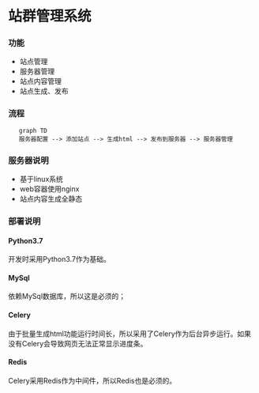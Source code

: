 # 站群管理系统
### 功能
+ 站点管理
+ 服务器管理
+ 站点内容管理
+ 站点生成、发布

### 流程
```mermaid
   graph TD
   服务器配置 --> 添加站点 --> 生成html --> 发布到服务器 --> 服务器管理
```

### 服务器说明
+ 基于linux系统
+ web容器使用nginx
+ 站点内容生成全静态

### 部署说明
#### Python3.7
开发时采用Python3.7作为基础。
#### MySql 
依赖MySql数据库，所以这是必须的；
#### Celery
由于批量生成html功能运行时间长，所以采用了Celery作为后台异步运行。如果没有Celery会导致网页无法正常显示进度条。
#### Redis
Celery采用Redis作为中间件，所以Redis也是必须的。